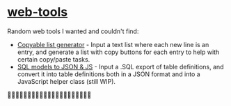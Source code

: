 # [web-tools](http://matsyir.github.io/web-tools/)
Random web tools I wanted and couldn't find:

- [Copyable list generator](http://matsyir.github.io/web-tools/copyable-list-generator/) - Input a text list where each new line is an entry, and generate a list with copy buttons for each entry to help with certain copy/paste tasks.
- [SQL models to JSON & JS](http://matsyir.github.io/web-tools/sql-models-to-json-js/) - Input a .SQL export of table definitions, and convert it into table definitions both in a JSON format and into a JavaScript helper class (still WIP).


🤔🤔🤔🤔🤔🤔🤔🤔🤔🤔🤔🤔🤔🤔🤔🤔🤔🤔🤔🤔🤔
